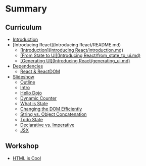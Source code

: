 # Summary

## Curriculum

* [Introduction](README.md)
* \[Introducing React\]\(Introducing React/README.md\)
  * [\[Introduction\]\(Introducing React/introduction.md\)](introduction\(introducing-reactintroduction.md\).md)
  * [\[From State to UI\]\(Introducing React/from\_state\_to\_ui.md\)](from-state-to-ui\(introducing-reactfrom_state_to_ui.md\).md)
  * [\[Generating UI\]\(Introducing React/generating\_ui.md\)](generating-ui\(introducing-reactgenerating_ui.md\).md)
* [Dependencies](Dependencies/README.md)
  * [React & ReactDOM](Dependencies/react--reactdom.md)
* [Slideshow](Slideshow/README.md)
  * [Outline](Slideshow/outline.md)
  * [Intro](Slideshow/intro.md)
  * [Hello Dojo](Slideshow/hello-dojo.md)
  * [Dynamic Counter](Slideshow/dynamic-counter.md)
  * [What is State](Slideshow/what-is-state.md)
  * [Changing the DOM Efficiently](Slideshow/changing-the-dom-efficiently.md)
  * [String vs. Object Concatenation](Slideshow/string-vs-object-concatenation.md)
  * [Todo State](Slideshow/todo-state.md)
  * [Declarative vs. Imperative](Slideshow/declarative-vs-imperative.md)
  * [JSX](Slideshow/jsx.md)

## Workshop

* [HTML is Cool](workshop/html-is-cool.md)

